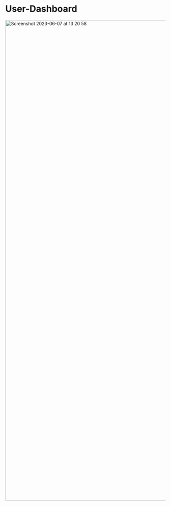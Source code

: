 # User-Dashboard
<img width="1512" alt="Screenshot 2023-06-07 at 13 20 58" src="https://github.com/IMTheBale/User-Dashboard/assets/103919889/1efd7518-893f-4edd-bf3c-ba8035ef60a4">
